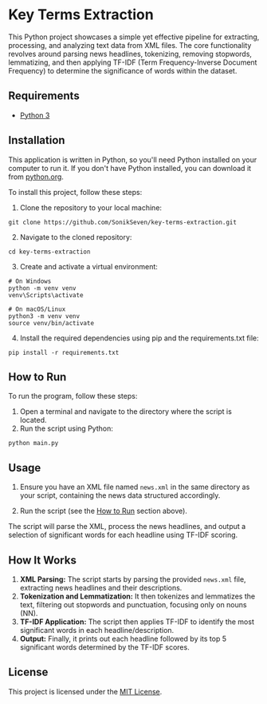 # Key Terms Extraction

This Python project showcases a simple yet effective pipeline for extracting, processing, and analyzing text data from XML files. The core functionality revolves around parsing news headlines, tokenizing, removing stopwords, lemmatizing, and then applying TF-IDF (Term Frequency-Inverse Document Frequency) to determine the significance of words within the dataset.

## Requirements

- [Python 3](https://www.python.org/downloads/)

## Installation

This application is written in Python, so you'll need Python installed on your computer to run it. If you don't have Python installed, you can download it from [python.org](https://www.python.org/downloads/).

To install this project, follow these steps:

1. Clone the repository to your local machine:

```
git clone https://github.com/SonikSeven/key-terms-extraction.git
```

2. Navigate to the cloned repository:

```
cd key-terms-extraction
```

3. Create and activate a virtual environment:

```
# On Windows
python -m venv venv
venv\Scripts\activate

# On macOS/Linux
python3 -m venv venv
source venv/bin/activate
```

4. Install the required dependencies using pip and the requirements.txt file:

```
pip install -r requirements.txt
```

## How to Run

To run the program, follow these steps:

1. Open a terminal and navigate to the directory where the script is located.
2. Run the script using Python:

```
python main.py
```

## Usage

1. Ensure you have an XML file named `news.xml` in the same directory as your script, containing the news data structured accordingly.

2. Run the script (see the [How to Run](#how-to-run) section above).

The script will parse the XML, process the news headlines, and output a selection of significant words for each headline using TF-IDF scoring.

## How It Works

1. **XML Parsing:** The script starts by parsing the provided `news.xml` file, extracting news headlines and their descriptions.
2. **Tokenization and Lemmatization:** It then tokenizes and lemmatizes the text, filtering out stopwords and punctuation, focusing only on nouns (NN).
3. **TF-IDF Application:** The script then applies TF-IDF to identify the most significant words in each headline/description.
4. **Output:** Finally, it prints out each headline followed by its top 5 significant words determined by the TF-IDF scores.

## License

This project is licensed under the [MIT License](LICENSE.txt).
